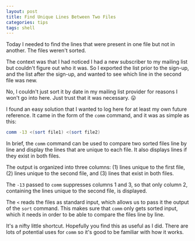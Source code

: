 ```yaml
---
layout: post
title: Find Unique Lines Between Two Files
categories: tips
tags: shell
---
```


Today I needed to find the lines that were present in one file but not in another. The files weren't sorted.

The context was that I had noticed I had a new subscriber to my mailing list but couldn't figure out who it was. So I exported the list prior to the sign-up, and the list after the sign-up, and wanted to see which line in the second file was new.

No, I couldn't just sort it by date in my mailing list provider for reasons I won't go into here. Just trust that it was necessary. 😛

I found an easy solution that I wanted to log here for at least my own future reference. It came in the form of the `comm` command, and it was as simple as this:

```bash
comm -13 <(sort file1) <(sort file2)
```

In brief, the `comm` command can be used to compare two sorted files line by line and display the lines that are unique to each file. It also displays lines if they exist in both files.

The output is organized into three columns: (1) lines unique to the first file, (2) lines unique to the second file, and (3) lines that exist in both files.

The `-13` passed to `comm` suppresses columns 1 and 3, so that only column 2, containing the lines unique to the second file, is displayed.

The `<` reads the files as standard input, which allows us to pass it the output of the `sort` command. This makes sure that `comm` only gets sorted input, which it needs in order to be able to compare the files line by line.

It's a nifty little shortcut. Hopefully you find this as useful as I did. There are lots of potential uses for `comm` so it's good to be familiar with how it works.
